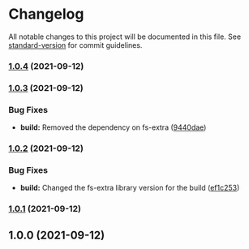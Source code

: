 # Changelog

All notable changes to this project will be documented in this file. See [standard-version](https://github.com/conventional-changelog/standard-version) for commit guidelines.

### [1.0.4](https://github.com/entrostat/env2kube/compare/v1.0.3...v1.0.4) (2021-09-12)

### [1.0.3](https://github.com/entrostat/env2kube/compare/v1.0.2...v1.0.3) (2021-09-12)


### Bug Fixes

* **build:** Removed the dependency on fs-extra ([9440dae](https://github.com/entrostat/env2kube/commit/9440dae1f15c2fbbc4b3649179c7b4ba286cf6be))

### [1.0.2](https://github.com/entrostat/env2kube/compare/v1.0.1...v1.0.2) (2021-09-12)


### Bug Fixes

* **build:** Changed the fs-extra library version for the build ([ef1c253](https://github.com/entrostat/env2kube/commit/ef1c25399b019ebc8e4c51a71531391e8d7b7ba0))

### [1.0.1](https://github.com/entrostat/env2kube/compare/v1.0.0...v1.0.1) (2021-09-12)

## 1.0.0 (2021-09-12)

